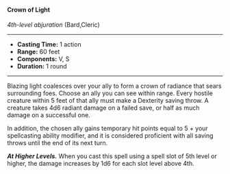 #### Crown of Light
*4th-level abjuration* (Bard,Cleric)
___
- **Casting Time:** 1 action
- **Range:** 60 feet
- **Components:** V, S
- **Duration:** 1 round
---
Blazing light coalesces over your ally to form a
crown of radiance that sears surrounding foes.
Choose an ally you can see within range. Every
hostile creature within 5 feet of that ally must make
a Dexterity saving throw. A creature takes 4d6
radiant damage on a failed save, or half as much
damage on a successful one.

In addition, the chosen ally gains temporary hit
points equal to 5 + your spellcasting ability
modifier, and it is considered proficient with all
saving throws until the end of its next turn.

***At Higher Levels.***  When you cast this spell using
a spell slot of 5th level or higher, the damage
increases by 1d6 for each slot level above 4th.

